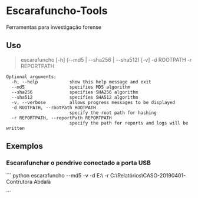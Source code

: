 # Escarafuncho-Tools
Ferramentas para investigação forense

## Uso

>escarafuncho [-h] (--md5 | --sha256 | --sha512) [-v] -d ROOTPATH -r REPORTPATH


```
Optional arguments:
  -h, --help            show this help message and exit
  --md5                 specifies MD5 algorithm
  --sha256              specifies SHA256 algorithm
  --sha512              specifies SHA512 algorithm
  -v, --verbose         allows progress messages to be displayed
  -d ROOTPATH, --rootPath ROOTPATH
                        specify the root path for hashing
  -r REPORTPATH, --reportPath REPORTPATH
                        specify the path for reports and logs will be written
```
## Exemplos
### Escarafunchar o pendrive conectado a porta USB

´´´
python escarafuncho --md5 -v -d E:\ -r C:\Relatórios\CASO-20190401-Contrutora Abdala

´´´


